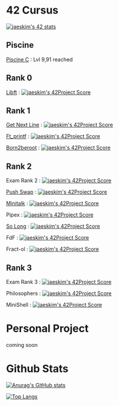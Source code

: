 # 42 Cursus

[![jaeskim's 42 stats](https://badge42.herokuapp.com/api/stats/cmaginot?cursus=42Cursus&privacyName=true)](https://github.com/JaeSeoKim/badge42)

## Piscine

[Piscine C](https://github.com/Freya-Tenebrae/PiscineC) : Lvl 9,91 reached

## Rank 0

[Libft](https://github.com/Freya-Tenebrae/libft) : [![jaeskim's 42Project Score](https://badge42.herokuapp.com/api/project/cmaginot/Libft)](https://github.com/JaeSeoKim/badge42)

## Rank 1

[Get Next Line](https://github.com/Freya-Tenebrae/Get_next_line) : [![jaeskim's 42Project Score](https://badge42.herokuapp.com/api/project/cmaginot/get_next_line)](https://github.com/JaeSeoKim/badge42)

[Ft_printf](https://github.com/Freya-Tenebrae/ft_printf) : [![jaeskim's 42Project Score](https://badge42.herokuapp.com/api/project/cmaginot/ft_printf)](https://github.com/JaeSeoKim/badge42)

[Born2beroot](https://github.com/Freya-Tenebrae/Born2beroot) : [![jaeskim's 42Project Score](https://badge42.herokuapp.com/api/project/cmaginot/Born2beroot)](https://github.com/JaeSeoKim/badge42)

## Rank 2

Exam Rank 2 : [![jaeskim's 42Project Score](https://badge42.herokuapp.com/api/project/cmaginot/exam-rank-02)](https://github.com/JaeSeoKim/badge42)

[Push Swap](https://github.com/Freya-Tenebrae/Push_Swap) : [![jaeskim's 42Project Score](https://badge42.herokuapp.com/api/project/cmaginot/push_swap)](https://github.com/JaeSeoKim/badge42)

[Minitalk](https://github.com/Freya-Tenebrae/Minitalk) : [![jaeskim's 42Project Score](https://badge42.herokuapp.com/api/project/cmaginot/minitalk)](https://github.com/JaeSeoKim/badge42)

Pipex : [![jaeskim's 42Project Score](https://badge42.herokuapp.com/api/project/cmaginot/pipex)](https://github.com/JaeSeoKim/badge42)

[So Long](https://github.com/Freya-Tenebrae/So_Long) : [![jaeskim's 42Project Score](https://badge42.herokuapp.com/api/project/cmaginot/so_long)](https://github.com/JaeSeoKim/badge42)

FdF : [![jaeskim's 42Project Score](https://badge42.herokuapp.com/api/project/cmaginot/fdf)](https://github.com/JaeSeoKim/badge42)

Fract-ol : [![jaeskim's 42Project Score](https://badge42.herokuapp.com/api/project/cmaginot/fract-ol)](https://github.com/JaeSeoKim/badge42)

## Rank 3

Exam Rank 3 : [![jaeskim's 42Project Score](https://badge42.herokuapp.com/api/project/cmaginot/exam-rank-03)](https://github.com/JaeSeoKim/badge42)

Philosophers : [![jaeskim's 42Project Score](https://badge42.herokuapp.com/api/project/cmaginot/philosophers)](https://github.com/JaeSeoKim/badge42)

MiniShell : [![jaeskim's 42Project Score](https://badge42.herokuapp.com/api/project/cmaginot/minishell)](https://github.com/JaeSeoKim/badge42)

# Personal Project

coming soon

# Github Stats

[![Anurag's GitHub stats](https://github-readme-stats.vercel.app/api?username=Freya-Tenebrae&show_icons=true&include_all_commits=true&theme=tokyonight)](https://github.com/anuraghazra/github-readme-stats)

[![Top Langs](https://github-readme-stats.vercel.app/api/top-langs/?username=Freya-Tenebrae&layout=compact&show_icons=true&theme=tokyonight)](https://github.com/anuraghazra/github-readme-stats)
